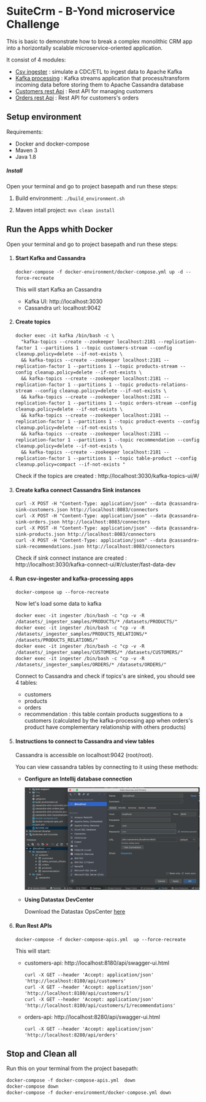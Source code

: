 SuiteCrm - B-Yond microservice Challenge
===================
This is basic to demonstrate how to break a complex monolithic CRM app into a horizontally scalable microservice-oriented application.

It consist of 4 modules:
 - [Csv ingester](csv-ingester) : simulate a CDC/ETL to ingest data to Apache Kafka
 - [Kafka processing](kafka-processing) : Kafka streams application that process/transform incoming data before storing them to Apache Cassandra database
 - [Customers rest Api](customers-api) : Rest API for managing customers
 - [Orders rest Api](orders-api) : Rest API for customers's orders
 
Setup environment
-----------------------
Requirements:
- Docker and docker-compose
- Maven 3
- Java 1.8

##### Install
Open your terminal and go to project basepath and run these steps:

1. Build environment: `./build_environment.sh`

2. Maven intall project: `mvn clean install`

Run the Apps whith Docker
-----------------------
Open your terminal and go to project basepath and run these steps:

1) #### Start Kafka and Cassandra
   
   ```
   docker-compose -f docker-environment/docker-compose.yml up -d --force-recreate
   ``` 
   This will start Kafka an Cassandra
   - Kafka UI: http://localhost:3030
   - Cassandra url: localhost:9042

2) #### Create topics
   
   ```
   docker exec -it kafka /bin/bash -c \
     "kafka-topics --create --zookeeper localhost:2181 --replication-factor 1 --partitions 1 --topic customers-stream --config cleanup.policy=delete --if-not-exists \
     && kafka-topics --create --zookeeper localhost:2181 --replication-factor 1 --partitions 1 --topic products-stream --config cleanup.policy=delete --if-not-exists \
     && kafka-topics --create --zookeeper localhost:2181 --replication-factor 1 --partitions 1 --topic products-relations-stream --config cleanup.policy=delete --if-not-exists \
     && kafka-topics --create --zookeeper localhost:2181 --replication-factor 1 --partitions 1 --topic orders-stream --config cleanup.policy=delete --if-not-exists \
     && kafka-topics --create --zookeeper localhost:2181 --replication-factor 1 --partitions 1 --topic product-events --config cleanup.policy=delete --if-not-exists \
     && kafka-topics --create --zookeeper localhost:2181 --replication-factor 1 --partitions 1 --topic recommendation --config cleanup.policy=delete --if-not-exists \
     && kafka-topics --create --zookeeper localhost:2181 --replication-factor 1 --partitions 1 --topic table-product --config cleanup.policy=compact --if-not-exists "
   ``` 
   Check if the topics are created : http://localhost:3030/kafka-topics-ui/#/

3) #### Create kafka connect Cassandra Sink instances
   
   ```
   curl -X POST -H "Content-Type: application/json" --data @cassandra-sink-customers.json http://localhost:8083/connectors
   curl -X POST -H "Content-Type: application/json" --data @cassandra-sink-orders.json http://localhost:8083/connectors
   curl -X POST -H "Content-Type: application/json" --data @cassandra-sink-products.json http://localhost:8083/connectors
   curl -X POST -H "Content-Type: application/json" --data @cassandra-sink-recommendations.json http://localhost:8083/connectors
   ``` 
   Check if sink connect instance are created : http://localhost:3030/kafka-connect-ui/#/cluster/fast-data-dev
   
4) #### Run csv-ingester and kafka-processing apps 
   
   ```
   docker-compose up --force-recreate
   ``` 
   Now let's load some data to kafka
   ```
   docker exec -it ingester /bin/bash -c "cp -v -R /datasets/_ingester_samples/PRODUCTS/* /datasets/PRODUCTS/"
   docker exec -it ingester /bin/bash -c "cp -v -R /datasets/_ingester_samples/PRODUCTS_RELATIONS/* /datasets/PRODUCTS_RELATIONS/"
   docker exec -it ingester /bin/bash -c "cp -v -R /datasets/_ingester_samples/CUSTOMERS/* /datasets/CUSTOMERS/"
   docker exec -it ingester /bin/bash -c "cp -v -R /datasets/_ingester_samples/ORDERS/* /datasets/ORDERS/"
   ``` 
   Connect to Cassandra and check if topics's are sinked, you should see 4 tables:
    * customers
    * products
    * orders
    * recommendation : this table contain products suggestions to a customers (calculated by the kafka-processing app when orders's product have complementary relationship with others products)

5) #### Instructions to connect to Cassandra and view tables 
   
   Cassandra is accessible on localhost:9042 (root/root).
   
   You can view cassandra tables by connecting to it using these methods:
   
   - **Configure an Intellij database connection**
    
      ![alt text](ConnectToCassandraUsingIntellij.png "title") 
   
   - **Using Datastax DevCenter** 
  
       Download the Datastax OpsCenter [here](https://academy.datastax.com/quick-downloads)
    
    
6) #### Run Rest APIs 
   
   ```
   docker-compose -f docker-compose-apis.yml  up --force-recreate
   ``` 
   
   This will start:
     * customers-api: http://localhost:8180/api/swagger-ui.html
        ```
        curl -X GET --header 'Accept: application/json' 'http://localhost:8180/api/customers'
        curl -X GET --header 'Accept: application/json' 'http://localhost:8180/api/customers/1'
        curl -X GET --header 'Accept: application/json' 'http://localhost:8180/api/customers/1/recommendations'
        ```
     * orders-api: http://localhost:8280/api/swagger-ui.html
        ```
        curl -X GET --header 'Accept: application/json' 'http://localhost:8280/api/orders'
        ```

Stop and Clean all
-----------------------
Run this on your terminal from the project basepath:
```
docker-compose -f docker-compose-apis.yml  down
docker-compose down
docker-compose -f docker-environment/docker-compose.yml down
``` 